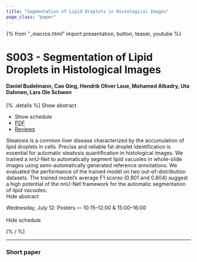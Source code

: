 ```yaml
---
title: "Segmentation of Lipid Droplets in Histological Images"
page_class: "paper"
---
```


{% from "_macros.html" import presentation, button, teaser, youtube %}

# S003 - Segmentation of Lipid Droplets in Histological Images

#### Daniel Budelmann, Cao Qing, Hendrik Oliver Laue, Mohamed Albadry, Uta Dahmen, Lars Ole Schwen

[% .details %]
<a class="toggle_visibility" data-selector=".abstract" data-level="3">Show abstract</a>
- <a class="toggle_visibility" data-selector=".schedule" data-level="3">Show schedule</a>
- <a href="https://openreview.net/pdf?id=nTnAm_El0RC">PDF</a>
- <a href="https://openreview.net/forum?id=nTnAm_El0RC">Reviews</a>

<p>
    <span class="abstract">
        Steatosis is a common liver disease characterized by the accumulation of lipid droplets in cells. Precise and reliable fat droplet identification is essential for automatic steatosis quantification in histological images. We trained a nnU-Net to automatically segment lipid vacuoles in whole-slide images using semi-automatically generated reference annotations. We evaluated the performance of the trained model on two out-of-distribution datasets. The trained model’s average F1 scores (0.801 and 0.804) suggest a high potential of the nnU-Net framework for the automatic segmentation of lipid vacuoles.
        <br>
        <span class="actions"><a class="toggle_visibility" data-level="2">Hide abstract</a></span>
    </span>
</p>

<p>
    <span class="schedule">
        Wednesday, July 12: Posters — 10:15–12:00 & 15:00–16:00<br>
        <br>
        <span class="actions"><a class="toggle_visibility" data-level="2">Hide schedule</a></span>
    </span>
</p>
[% / %]

---


### Short paper
